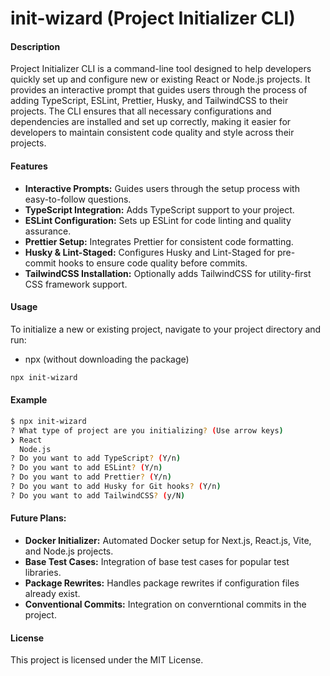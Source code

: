 # init-wizard (Project Initializer CLI)

#### Description
Project Initializer CLI is a command-line tool designed to help developers quickly set up and configure new or existing React or Node.js projects. It provides an interactive prompt that guides users through the process of adding TypeScript, ESLint, Prettier, Husky, and TailwindCSS to their projects. The CLI ensures that all necessary configurations and dependencies are installed and set up correctly, making it easier for developers to maintain consistent code quality and style across their projects.

#### Features
- **Interactive Prompts:** Guides users through the setup process with easy-to-follow questions.
- **TypeScript Integration:** Adds TypeScript support to your project.
- **ESLint Configuration:** Sets up ESLint for code linting and quality assurance.
- **Prettier Setup:** Integrates Prettier for consistent code formatting.
- **Husky & Lint-Staged:** Configures Husky and Lint-Staged for pre-commit hooks to ensure code quality before commits.
- **TailwindCSS Installation:** Optionally adds TailwindCSS for utility-first CSS framework support.

#### Usage

To initialize a new or existing project, navigate to your project directory and run:

- npx (without downloading the package)

```bash
npx init-wizard
```

#### Example

```bash
$ npx init-wizard
? What type of project are you initializing? (Use arrow keys)
❯ React
  Node.js
? Do you want to add TypeScript? (Y/n)
? Do you want to add ESLint? (Y/n)
? Do you want to add Prettier? (Y/n)
? Do you want to add Husky for Git hooks? (Y/n)
? Do you want to add TailwindCSS? (y/N)
```

#### Future Plans:
- **Docker Initializer:** Automated Docker setup for Next.js, React.js, Vite, and Node.js projects.
- **Base Test Cases:** Integration of base test cases for popular test libraries.
- **Package Rewrites:** Handles package rewrites if configuration files already exist.
- **Conventional Commits:** Integration on converntional commits in the project.

#### License
This project is licensed under the MIT License.